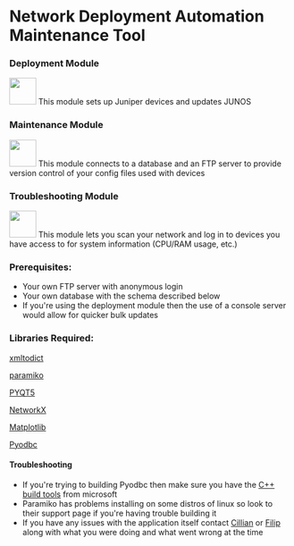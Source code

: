 # Network Deployment Automation Maintenance Tool

### Deployment Module
<img src="http://i.imgur.com/DtyRRv6.png=100x20" width="48">
This module sets up Juniper devices and updates JUNOS

### Maintenance Module 
<img src="http://i.imgur.com/BBpabPb.png" width="48">
This module connects to a database and an FTP server to provide version control of your config files used with devices 

### Troubleshooting Module 
<img src="http://i.imgur.com/9uXJKq3.png" width="48">
This module lets you scan your network and log in to devices you have access to for system information (CPU/RAM usage, etc.)

### Prerequisites: 
+ Your own FTP server with anonymous login
+ Your own database with the schema described below
+ If you're using the deployment module then the use of a console server would allow for quicker bulk updates

### Libraries Required: 
[xmltodict](https://pypi.python.org/pypi/xmltodict)

[paramiko](http://www.paramiko.org/)

[PYQT5](https://www.riverbankcomputing.com/software/pyqt/download5) 

[NetworkX](https://networkx.github.io/)

[Matplotlib](http://matplotlib.org/)

[Pyodbc](https://mkleehammer.github.io/pyodbc/)

#### Troubleshooting
+ If you're trying to building Pyodbc then make sure you have the [C++ build tools](http://landinghub.visualstudio.com/visual-cpp-build-tools) from microsoft
+ Paramiko has problems installing on some distros of linux so look to their support page if you're having trouble building it
+ If you have any issues with the application itself contact [Cillian](https://gitlab.computing.dcu.ie/mcneilc2) or [Filip](https://gitlab.computing.dcu.ie/nikolif2) along with what you were doing and what went wrong at the time